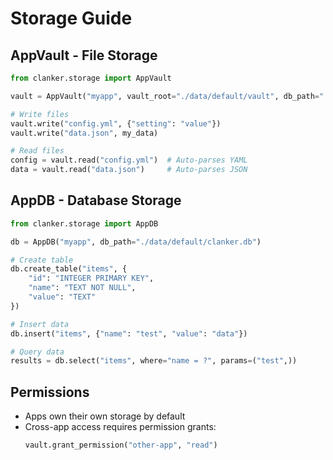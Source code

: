 # Storage Guide

## AppVault - File Storage
```python
from clanker.storage import AppVault

vault = AppVault("myapp", vault_root="./data/default/vault", db_path="./data/default/clanker.db")

# Write files
vault.write("config.yml", {"setting": "value"})
vault.write("data.json", my_data)

# Read files
config = vault.read("config.yml")  # Auto-parses YAML
data = vault.read("data.json")     # Auto-parses JSON
```

## AppDB - Database Storage
```python
from clanker.storage import AppDB

db = AppDB("myapp", db_path="./data/default/clanker.db")

# Create table
db.create_table("items", {
    "id": "INTEGER PRIMARY KEY",
    "name": "TEXT NOT NULL",
    "value": "TEXT"
})

# Insert data
db.insert("items", {"name": "test", "value": "data"})

# Query data
results = db.select("items", where="name = ?", params=("test",))
```

## Permissions
- Apps own their own storage by default
- Cross-app access requires permission grants:
  ```python
  vault.grant_permission("other-app", "read")
  ```

